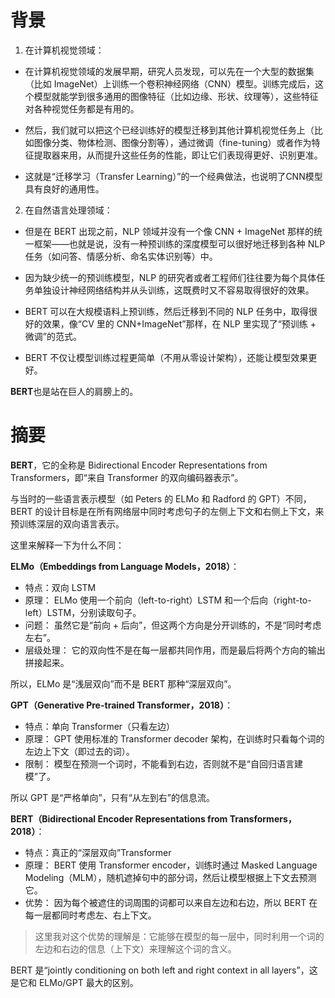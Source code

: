# 背景   
1. 在计算机视觉领域：   
- 在计算机视觉领域的发展早期，研究人员发现，可以先在一个大型的数据集（比如 ImageNet）上训练一个卷积神经网络（CNN）模型。训练完成后，这个模型就能学到很多通用的图像特征（比如边缘、形状、纹理等），这些特征对各种视觉任务都是有用的。

- 然后，我们就可以把这个已经训练好的模型迁移到其他计算机视觉任务上（比如图像分类、物体检测、图像分割等），通过微调（fine-tuning）或者作为特征提取器来用，从而提升这些任务的性能，即让它们表现得更好、识别更准。

- 这就是“迁移学习（Transfer Learning）”的一个经典做法，也说明了CNN模型具有良好的通用性。
2. 在自然语言处理领域：
- 但是在 BERT 出现之前，NLP 领域并没有一个像 CNN + ImageNet 那样的统一框架——也就是说，没有一种预训练的深度模型可以很好地迁移到各种 NLP 任务（如问答、情感分析、命名实体识别等）中。

- 因为缺少统一的预训练模型，NLP 的研究者或者工程师们往往要为每个具体任务单独设计神经网络结构并从头训练，这既费时又不容易取得很好的效果。

- BERT 可以在大规模语料上预训练，然后迁移到不同的 NLP 任务中，取得很好的效果，像“CV 里的 CNN+ImageNet”那样，在 NLP 里实现了“预训练 + 微调”的范式。

- BERT 不仅让模型训练过程更简单（不用从零设计架构），还能让模型效果更好。

**BERT**也是站在巨人的肩膀上的。

# 摘要

**BERT**，它的全称是 Bidirectional Encoder Representations from Transformers，即“来自 Transformer 的双向编码器表示”。

与当时的一些语言表示模型（如 Peters 的 ELMo 和 Radford 的 GPT）不同，BERT 的设计目标是在所有网络层中同时考虑句子的左侧上下文和右侧上下文，来预训练深层的双向语言表示。

这里来解释一下为什么不同：

**ELMo（Embeddings from Language Models，2018）**：
- 特点：双向 LSTM
- 原理： ELMo 使用一个前向（left-to-right）LSTM 和一个后向（right-to-left）LSTM，分别读取句子。
- 问题： 虽然它是“前向 + 后向”，但这两个方向是分开训练的，不是“同时考虑左右”。
- 层级处理： 它的双向性不是在每一层都共同作用，而是最后将两个方向的输出拼接起来。

所以，ELMo 是“浅层双向”而不是 BERT 那种“深层双向”。

**GPT（Generative Pre-trained Transformer，2018）**：
- 特点：单向 Transformer（只看左边）
- 原理： GPT 使用标准的 Transformer decoder 架构，在训练时只看每个词的左边上下文（即过去的词）。
- 限制： 模型在预测一个词时，不能看到右边，否则就不是“自回归语言建模”了。

所以 GPT 是“严格单向”，只有“从左到右”的信息流。

**BERT（Bidirectional Encoder Representations from Transformers，2018）**：
- 特点：真正的“深层双向”Transformer
- 原理： BERT 使用 Transformer encoder，训练时通过 Masked Language Modeling（MLM），随机遮掉句中的部分词，然后让模型根据上下文去预测它。
- 优势： 因为每个被遮住的词周围的词都可以来自左边和右边，所以 BERT 在每一层都同时考虑左、右上下文。
> 这里我对这个优势的理解是：它能够在模型的每一层中，同时利用一个词的左边和右边的信息（上下文）来理解这个词的含义。

BERT 是“jointly conditioning on both left and right context in all layers”，这是它和 ELMo/GPT 最大的区别。


